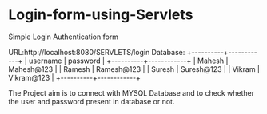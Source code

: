 # Login-form-using-Servlets
Simple Login Authentication form

URL:http://localhost:8080/SERVLETS/login
Database:
+----------+------------+
| username | password   |
+----------+------------+
| Mahesh   | Mahesh@123 |
| Ramesh   | Ramesh@123 |
| Suresh   | Suresh@123 |
| Vikram   | Vikram@123 |
+----------+------------+

The Project aim is to connect with MYSQL Database and to check whether the user and password present in database or not.
